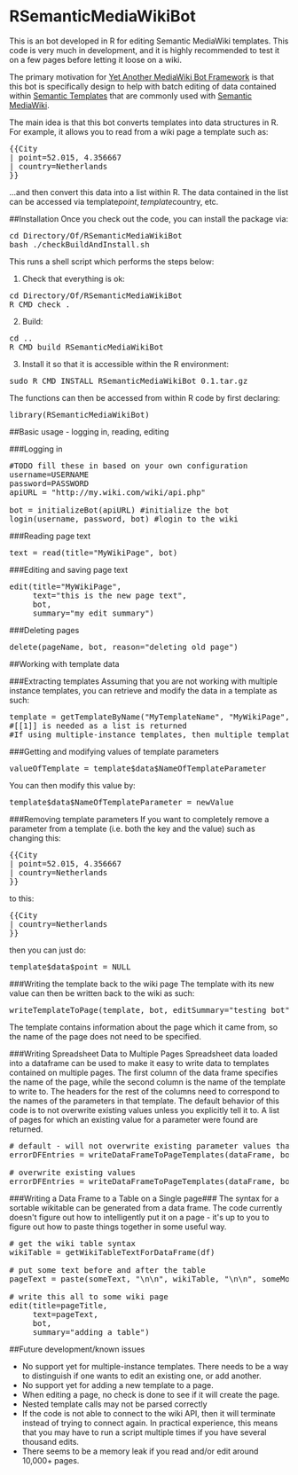 RSemanticMediaWikiBot
=====================
This is an bot developed in R for editing Semantic MediaWiki templates.  This code is very much in development, and it is highly recommended to test it on a few pages before letting it loose on a wiki.

The primary motivation for <a href="http://en.wikipedia.org/wiki/Wikipedia:Creating_a_bot#Programming_languages_and_libraries">Yet Another MediaWiki Bot Framework</a> is that this bot is specifically design to help with batch editing of data contained within <a href="http://semantic-mediawiki.org/wiki/Help:Semantic_templates">Semantic Templates</a> that are commonly used with <a href="http://semantic-mediawiki.org/">Semantic MediaWiki</a>.

The main idea is that this bot converts templates into data structures in R.  For example, it allows you to read from a wiki page a template such as:
<pre>
{{City
| point=52.015, 4.356667
| country=Netherlands
}}
</pre>

...and then convert this data into a list within R.  The data contained in the list can be accessed via template$point, template$country, etc.

##Installation
Once you check out the code, you can install the package via:
<pre>
cd Directory/Of/RSemanticMediaWikiBot
bash ./checkBuildAndInstall.sh
</pre>

This runs a shell script which performs the steps below:

1) Check that everything is ok:
<pre>
cd Directory/Of/RSemanticMediaWikiBot
R CMD check .
</pre>

2) Build:
<pre>
cd .. 
R CMD build RSemanticMediaWikiBot
</pre>

3) Install it so that it is accessible within the R environment:
<pre>
sudo R CMD INSTALL RSemanticMediaWikiBot_0.1.tar.gz
</pre>

The functions can then be accessed from within R code by first declaring:
<pre>
library(RSemanticMediaWikiBot)
</pre>

##Basic usage - logging in, reading, editing

###Logging in

<pre>
#TODO fill these in based on your own configuration
username=USERNAME
password=PASSWORD
apiURL = "http://my.wiki.com/wiki/api.php"

bot = initializeBot(apiURL) #initialize the bot
login(username, password, bot) #login to the wiki
</pre>

###Reading page text
<pre>
text = read(title="MyWikiPage", bot) 
</pre>

###Editing and saving page text
<pre>
edit(title="MyWikiPage", 
     text="this is the new page text", 
     bot, 
     summary="my edit summary")
</pre>

###Deleting pages
<pre>
delete(pageName, bot, reason="deleting old page")
</pre>

##Working with template data

###Extracting templates
Assuming that you are not working with multiple instance templates, you can retrieve and modify the data in a template as such:

<pre>
template = getTemplateByName("MyTemplateName", "MyWikiPage", bot)[[1]]
#[[1]] is needed as a list is returned
#If using multiple-instance templates, then multiple templates will be returned
</pre>

###Getting and modifying values of template parameters
<pre>
valueOfTemplate = template$data$NameOfTemplateParameter
</pre>

You can then modify this value by:
<pre>
template$data$NameOfTemplateParameter = newValue
</pre>

###Removing template parameters
If you want to completely remove a parameter from a template (i.e. both the key and the value) such as changing this:
<pre>
{{City
| point=52.015, 4.356667
| country=Netherlands
}}
</pre>
to this:
<pre>
{{City
| country=Netherlands
}}
</pre>
then you can just do:
<pre>
template$data$point = NULL
</pre>

###Writing the template back to the wiki page
The template with its new value can then be written back to the wiki as such:

<pre>
writeTemplateToPage(template, bot, editSummary="testing bot")
</pre>

The template contains information about the page which it came from, so the name of the page does not need to be specified.

###Writing Spreadsheet Data to Multiple Pages
Spreadsheet data loaded into a dataframe can be used to make it easy to write data to templates contained on multiple pages.  The first column of the data frame specifies the name of the page, while the second column is the name of the template to write to.  The headers for the rest of the columns need to correspond to the names of the parameters in that template.  The default behavior of this code is to not overwrite existing values unless you explicitly tell it to.  A list of pages for which an existing value for a parameter were found are returned.

<pre>
# default - will not overwrite existing parameter values that are already set
errorDFEntries = writeDataFrameToPageTemplates(dataFrame, bot, editSummary="what the bot is doing")

# overwrite existing values
errorDFEntries = writeDataFrameToPageTemplates(dataFrame, bot, overWriteConflicts=TRUE, editSummary="what the bot is doing")
</pre>


###Writing a Data Frame to a Table on a Single page###
The syntax for a sortable wikitable can be generated from a data frame.  The code currently doesn't figure out how to intelligently put it on a page - it's up to you to figure out how to paste things together in some useful way.

<pre>
# get the wiki table syntax
wikiTable = getWikiTableTextForDataFrame(df)

# put some text before and after the table
pageText = paste(someText, "\n\n", wikiTable, "\n\n", someMoreText, sep="")
  
# write this all to some wiki page
edit(title=pageTitle,
     text=pageText,
     bot,
     summary="adding a table")
</pre>

##Future development/known issues
<ul>
<li>No support yet for multiple-instance templates.  There needs to be a way to distinguish if one wants to edit an existing one, or add another.
<li>No support yet for adding a new template to a page.
<li>When editing a page, no check is done to see if it will create the page.
<li>Nested template calls may not be parsed correctly
<li>If the code is not able to connect to the wiki API, then it will terminate instead of trying to connect again.  In practical experience, this means that you may have to run a script multiple times if you have several thousand edits.
<li>There seems to be a memory leak if you read and/or edit around 10,000+ pages.
</ul>
